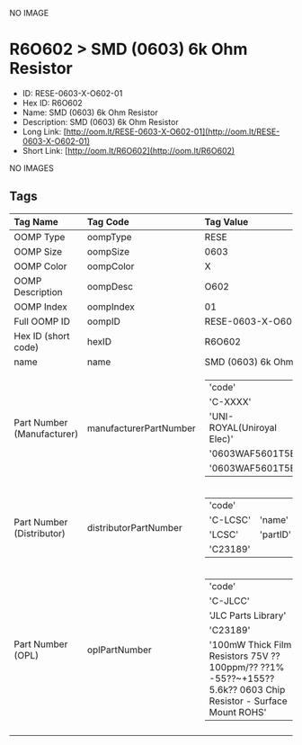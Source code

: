 


  
NO IMAGE  
# R6O602 > SMD (0603) 6k Ohm Resistor

- ID: RESE-0603-X-O602-01
- Hex ID: R6O602
- Name: SMD (0603) 6k Ohm Resistor
- Description: SMD (0603) 6k Ohm Resistor
- Long Link: [http://oom.lt/RESE-0603-X-O602-01](http://oom.lt/RESE-0603-X-O602-01)
- Short Link: [http://oom.lt/R6O602](http://oom.lt/R6O602)
  
NO IMAGES  
## Tags
  

|Tag Name|Tag Code|Tag Value|
| :--- | :--- | :--- |
|OOMP Type|oompType|RESE|
|OOMP Size|oompSize|0603|
|OOMP Color|oompColor|X|
|OOMP Description|oompDesc|O602|
|OOMP Index|oompIndex|01|
|Full OOMP ID|oompID|RESE-0603-X-O602-01|
|Hex ID (short code)|hexID|R6O602|
|name|name|SMD (0603) 6k Ohm Resistor|
|Part Number (Manufacturer)|manufacturerPartNumber|<table><tr><td>'code'</td></tr><tr><td> 'C-XXXX'</td><td> 'name'</td></tr><tr><td> 'UNI-ROYAL(Uniroyal Elec)'</td><td> 'partID'</td></tr><tr><td> '0603WAF5601T5E'</td><td> 'partName'</td></tr><tr><td> '0603WAF5601T5E'</td></tr></table>|
|Part Number (Distributor)|distributorPartNumber|<table><tr><td>'code'</td></tr><tr><td> 'C-LCSC'</td><td> 'name'</td></tr><tr><td> 'LCSC'</td><td> 'partID'</td></tr><tr><td> 'C23189'</td></tr></table>|
|Part Number (OPL)|oplPartNumber|<table><tr><td>'code'</td></tr><tr><td> 'C-JLCC'</td><td> 'name'</td></tr><tr><td> 'JLC Parts Library'</td><td> 'partID'</td></tr><tr><td> 'C23189'</td><td> 'partName'</td></tr><tr><td> '100mW Thick Film Resistors 75V ??100ppm/?? ??1% -55??~+155?? 5.6k?? 0603  Chip Resistor - Surface Mount ROHS'</td></tr></table>|
||||
